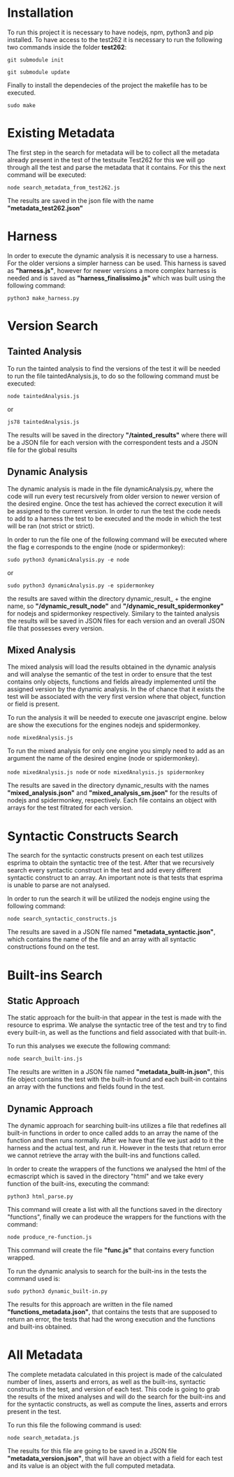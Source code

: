 # Installation

To run this project it is necessary to have nodejs, npm, python3 and pip installed.
To have access to the test262 it is necessary to run the following two commands inside the folder **test262**:

`git submodule init`

`git submodule update`

Finally to install the dependecies of the project the makefile has to be executed.

`sudo make`

# Existing Metadata

The first step in the search for metadata will be to collect all the metadata already present in the test of the testsuite Test262 for this we will go through all the test and parse the metadata that it contains. For this the next command will be executed:

`node search_metadata_from_test262.js`

The results are saved in the json file with the name **"metadata_test262.json"**

# Harness

In order to execute the dynamic analysis it is necessary to use a harness. For the older versions a simpler harness can be used. This harness is saved as **"harness.js"**, however for newer versions a more complex harness is needed and is saved as **"harness_finalissimo.js"** which was built using the following command:

`python3 make_harness.py`

# Version Search

## Tainted Analysis

To run the tainted analysis to find the versions of the test it will be needed to run the file taintedAnalysis.js, to do so the following command must be executed:

`node taintedAnalysis.js`

or

`js78 taintedAnalysis.js`

The results will be saved in the directory **"/tainted_results"** where there will be a JSON file for each version with the correspondent tests and a JSON file for the global results

## Dynamic Analysis

The dynamic analysis is made in the file dynamicAnalysis.py, where the code will run every test recursively from older version to newer version of the desired engine. Once the test has achieved the correct execution it will be assigned to the current version. In order to run the test the code needs to add to a harness the test to be executed and the mode in which the test will be ran (not strict or strict).

In order to run the file one of the following command will be executed where the flag e corresponds to the engine (node or spidermonkey):


`sudo python3 dynamicAnalysis.py -e node`

or

`sudo python3 dynamicAnalysis.py -e spidermonkey`

the results are saved within the directory dynamic_result_ + the engine name, so **"/dynamic_result_node"** and **"/dynamic_result_spidermonkey"** for nodejs and spidermonkey respectively. Similary to the tainted analysis the results will be saved in JSON files for each version and an overall JSON file that possesses every version.

## Mixed Analysis

The mixed analysis will load the results obtained in the dynamic analysis and will analyse the semantic of the test in order to ensure that the test contains only objects, functions and fields already implemented until the assigned version by the dynamic analysis. In the of chance that it exists the test will be associated with the very first version where that object, function or field is present.

To run the analysis it will be needed to execute one javascript engine. below are show the executions for the engines nodejs and spidermonkey.

`node mixedAnalysis.js`

To run the mixed analysis for only one engine you simply need to add as an argument the name of the desired engine (node or spidermonkey).

`node mixedAnalysis.js node` or `node mixedAnalysis.js spidermonkey`

The results are saved in the directory dynamic_results with the names **"mixed_analysis.json"** and **"mixed_analysis_sm.json"** for the results of nodejs and spidermonkey, respectively. Each file contains an object with arrays for the test filtrated for each version.


# Syntactic Constructs Search

The search for the syntactic constructs present on each test utilizes esprima to obtain the syntactic tree of the test. After that we recursively search every syntactic construct in the test and add every different syntactic construct to an array. An important note is that tests that esprima is unable to parse are not analysed.

In order to run the search it will be utilized the nodejs engine using the following command:

`node search_syntactic_constructs.js`

The results are saved in a JSON file named **"metadata_syntactic.json"**, which contains the name of the file and an array with all syntactic constructions found on the test.

# Built-ins Search

## Static Approach

The static approach for the built-in that appear in the test is made with the resource to esprima. We analyse the syntactic tree of the test and try to find every built-in, as well as the functions and field associated with that built-in.

To run this analyses we execute the following command:

`node search_built-ins.js`

The results are written in a JSON file named **"metadata_built-in.json"**, this file object contains the test with the built-in found and each built-in contains an array with the functions and fields found in the test.

## Dynamic Approach

The dynamic approach for searching built-ins utilizes a file that redefines all built-in functions in order to once called adds to an array the name of the function and then runs normally. After we have that file we just add to it the harness and the actual test, and run it. However in the tests that return error we cannot retrieve the array with the built-ins and functions called.

In order to create the wrappers of the functions we analysed the html of the ecmascript which is saved in the directory "html" and we take every function of the built-ins, executing the command:

`python3 html_parse.py`

This command will create a list with all the functions saved in the directory "functions", finally we can prodeuce the wrappers for the functions with the command:

`node produce_re-function.js`

This command will create the file **"func.js"** that contains every function wrapped.

To run the dynamic analysis to search for the built-ins in the tests the command used is:

`sudo python3 dynamic_built-in.py`

The results for this approach are written in the file named **"functions_metadata.json"**, that contains the tests that are supposed to return an error, the tests that had the wrong execution and the functions and built-ins obtained.

# All Metadata

The complete metadata calculated in this project is made of the calculated number of lines, asserts and errors, as well as the built-ins, syntactic constructs in the test, and version of each test. This code is going to grab the results of the mixed analyses and will do the search for the built-ins and for the syntactic constructs, as well as compute the lines, asserts and errors present in the test.

To run this file the following  command is used:

`node search_metadata.js`

The results for this file are going to be saved in a JSON file **"metadata_version.json"**, that will have an object with a field for each test and its value is an object with the full computed metadata.
